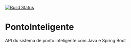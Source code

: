 [![Build Status](https://travis-ci.com/Xalinskii/ponto-inteligente-api.svg?branch=main)](https://travis-ci.com/Xalinskii/ponto-inteligente-api)
# PontoInteligente
API do sistema de ponto inteligente com Java e Spring Boot
